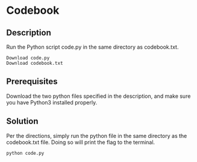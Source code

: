 # Codebook

## Description

Run the Python script code.py in the same directory as codebook.txt.

    Download code.py
    Download codebook.txt

## Prerequisites

Download the two python files specified in the description, and make sure you have Python3 installed properly.

## Solution

Per the directions, simply run the python file in the same directory as the codebook.txt file. Doing so will print the flag to the terminal.

```
python code.py
```